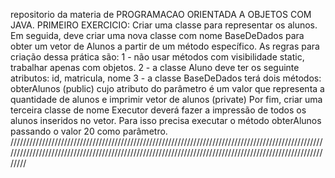 repositorio da materia de PROGRAMACAO ORIENTADA A OBJETOS COM JAVA.
PRIMEIRO EXERCICIO:
Criar uma classe para representar os alunos. Em seguida, deve criar uma nova classe com nome BaseDeDados para obter um vetor de Alunos a partir de um método específico.
As regras para criação dessa prática são:
1 - não usar métodos com visibilidade static, trabalhar apenas com objetos.
2 - a classe Aluno deve ter os seguinte atributos: id, matricula, nome
3 - a classe BaseDeDados terá dois métodos: obterAlunos (public) cujo atributo do parâmetro é um valor que representa a quantidade de alunos e imprimir vetor de alunos (private)
Por fim, criar uma terceira classe de nome Executor deverá fazer a impressão de todos os alunos inseridos no vetor. Para isso precisa executar o método obterAlunos passando o valor 20 como parâmetro.
///////////////////////////////////////////////////////////////////////////////////////////////////////////////////////////////////////////////////////////////////////////////////////////////////////////
